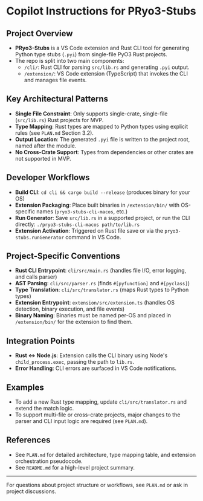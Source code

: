 # Copilot Instructions for PRyo3-Stubs

## Project Overview
- **PRyo3-Stubs** is a VS Code extension and Rust CLI tool for generating Python type stubs (`.pyi`) from single-file PyO3 Rust projects.
- The repo is split into two main components:
  - `/cli/`: Rust CLI for parsing `src/lib.rs` and generating `.pyi` output.
  - `/extension/`: VS Code extension (TypeScript) that invokes the CLI and manages file events.

## Key Architectural Patterns
- **Single File Constraint**: Only supports single-crate, single-file (`src/lib.rs`) Rust projects for MVP.
- **Type Mapping**: Rust types are mapped to Python types using explicit rules (see `PLAN.md` Section 3.2).
- **Output Location**: The generated `.pyi` file is written to the project root, named after the module.
- **No Cross-Crate Support**: Types from dependencies or other crates are not supported in MVP.

## Developer Workflows
- **Build CLI**: `cd cli && cargo build --release` (produces binary for your OS)
- **Extension Packaging**: Place built binaries in `/extension/bin/` with OS-specific names (`pryo3-stubs-cli-macos`, etc.)
- **Run Generator**: Save `src/lib.rs` in a supported project, or run the CLI directly: `./pryo3-stubs-cli-macos path/to/lib.rs`
- **Extension Activation**: Triggered on Rust file save or via the `pryo3-stubs.runGenerator` command in VS Code.

## Project-Specific Conventions
- **Rust CLI Entrypoint**: `cli/src/main.rs` (handles file I/O, error logging, and calls parser)
- **AST Parsing**: `cli/src/parser.rs` (finds `#[pyfunction]` and `#[pyclass]`)
- **Type Translation**: `cli/src/translator.rs` (maps Rust types to Python types)
- **Extension Entrypoint**: `extension/src/extension.ts` (handles OS detection, binary execution, and file events)
- **Binary Naming**: Binaries must be named per-OS and placed in `/extension/bin/` for the extension to find them.

## Integration Points
- **Rust <-> Node.js**: Extension calls the CLI binary using Node's `child_process.exec`, passing the path to `lib.rs`.
- **Error Handling**: CLI errors are surfaced in VS Code notifications.

## Examples
- To add a new Rust type mapping, update `cli/src/translator.rs` and extend the match logic.
- To support multi-file or cross-crate projects, major changes to the parser and CLI input logic are required (see `PLAN.md`).

## References
- See `PLAN.md` for detailed architecture, type mapping table, and extension orchestration pseudocode.
- See `README.md` for a high-level project summary.

---
For questions about project structure or workflows, see `PLAN.md` or ask in project discussions.
